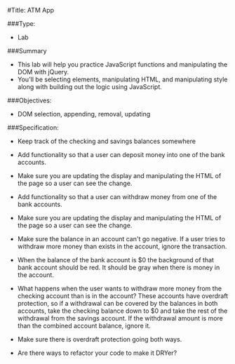 #Title: ATM App

###Type:
- Lab

###Summary
- This lab will help you practice JavaScript functions and manipulating the DOM with jQuery.
- You'll be selecting elements, manipulating HTML, and manipulating style along
with building out the logic using JavaScript.

###Objectives:
- DOM selection, appending, removal, updating

###Specification:

* Keep track of the checking and savings balances somewhere

* Add functionality so that a user can deposit money into one of the bank accounts.

* Make sure you are updating the display and manipulating the HTML of the page
so a user can see the change.

* Add functionality so that a user can withdraw money from one of the bank accounts.

* Make sure you are updating the display and manipulating the HTML of the page
so a user can see the change.

* Make sure the balance in an account can't go negative. If a user tries to
withdraw more money than exists in the account, ignore the transaction.

* When the balance of the bank account is $0 the background of that bank account
should be red. It should be gray when there is money in the account.





* What happens when the user wants to withdraw more money from the checking
account than is in the account? These accounts have overdraft protection, so if
a withdrawal can be covered by the balances in both accounts, take the checking
balance down to $0 and take the rest of the withdrawal from the savings account.
If the withdrawal amount is more than the combined account balance, ignore it.

* Make sure there is overdraft protection going both ways.

* Are there ways to refactor your code to make it DRYer?

